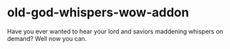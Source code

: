 # old-god-whispers-wow-addon
Have you ever wanted to hear your lord and saviors maddening whispers on demand? Well now you can.

